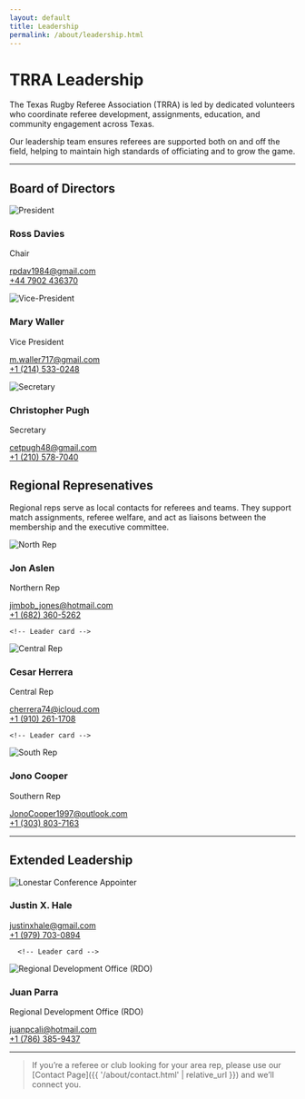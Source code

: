 ```yaml
---
layout: default
title: Leadership
permalink: /about/leadership.html
---
```


# TRRA Leadership

The Texas Rugby Referee Association (TRRA) is led by dedicated volunteers who coordinate referee development, assignments, education, and community engagement across Texas.

Our leadership team ensures referees are supported both on and off the field, helping to maintain high standards of officiating and to grow the game.

---

## Board of Directors

<div class="leaders">

  <!-- Leader card -->
  <div class="card leader-card">
    <img class="leader-photo" src="{{ '/images/placeholder-avatar.png' | relative_url }}" alt="President">
    <div class="leader-meta">
      <h3>Ross Davies</h3>
      <p class="leader-role">Chair</p>
      <p>
        <a href="mailto:rpdav1984@gmail.com">rpdav1984@gmail.com</a><br>
        <a href="tel:+44 7902 436370">+44 7902 436370</a>
      </p>
    </div>
  </div>

  <!-- Leader card -->
  <div class="card leader-card">
    <img class="leader-photo" src="{{ '/images/placeholder-avatar.png' | relative_url }}" alt="Vice-President">
    <div class="leader-meta">
      <h3>Mary Waller</h3>
      <p class="leader-role">Vice President</p>
      <p>
        <a href="mailto:m.waller717@gmail.com">m.waller717@gmail.com</a><br>
        <a href="tel:+1 (214) 533-0248">+1 (214) 533-0248</a>
      </p>
    </div>
  </div>

  <!-- Leader card -->
  <div class="card leader-card">
    <img class="leader-photo" src="{{ '/images/placeholder-avatar.png' | relative_url }}" alt="Secretary">
    <div class="leader-meta">
      <h3>Christopher Pugh</h3>
      <p class="leader-role">Secretary</p>
      <p>
        <a href="mailto:cetpugh48@gmail.com">cetpugh48@gmail.com </a><br>
        <a href="tel:+1 (210) 578-7040">+1 (210) 578-7040</a>
      </p>
    </div>
  </div>

</div> <!-- /leaders -->

## Regional Represenatives

Regional reps serve as local contacts for referees and teams. They support match assignments, referee welfare, and act as liaisons between the membership and the executive committee.

<div class="leaders">

  <!-- Leader card -->
  <div class="card leader-card">
    <img class="leader-photo" src="{{ '/images/placeholder-avatar.png' | relative_url }}" alt="North Rep">
    <div class="leader-meta">
      <h3>Jon Aslen</h3>
      <p class="leader-role">Northern Rep</p>
      <p>
        <a href="mailto:jimbob_jones@hotmail.com">jimbob_jones@hotmail.com</a><br>
        <a href="tel:+1 (682) 360-5262">+1 (682) 360-5262</a>
      </p>
    </div>
  </div>

    <!-- Leader card -->
  <div class="card leader-card">
    <img class="leader-photo" src="{{ '/images/placeholder-avatar.png' | relative_url }}" alt="Central Rep">
    <div class="leader-meta">
      <h3>Cesar Herrera</h3>
      <p class="leader-role">Central Rep</p>
      <p>
        <a href="mailto:cherrera74@icloud.com">cherrera74@icloud.com</a><br>
        <a href="tel:+1 (910) 261-1708">+1 (910) 261-1708</a>
      </p>
    </div>
  </div>

    <!-- Leader card -->
  <div class="card leader-card">
    <img class="leader-photo" src="{{ '/images/placeholder-avatar.png' | relative_url }}" alt="South Rep">
    <div class="leader-meta">
      <h3>Jono Cooper</h3>
      <p class="leader-role">Southern Rep</p>
      <p>
        <a href="mailto:cherrera74@icloud.com">JonoCooper1997@outlook.com </a><br>
        <a href="tel:+1 (303) 803-7163">+1 (303) 803-7163</a>
      </p>
    </div>
  </div>

</div> <!-- /leaders -->

---

## Extended Leadership

<div class="leaders">

  <!-- Leader card -->
  <div class="card leader-card">
    <img class="leader-photo" src="{{ '/images/placeholder-avatar.png' | relative_url }}" alt="Lonestar Conference Appointer">
    <div class="leader-meta">
      <h3>Justin X. Hale</h3>
      <p class="leader-role"Lonestar Conference Appointer</p>
      <p>
        <a href="mailto:justinxhale@gmail.com">justinxhale@gmail.com</a><br>
        <a href="tel:+1 (979) 703-0894">+1 (979) 703-0894</a>
      </p>
    </div>
  </div>

      <!-- Leader card -->
  <div class="card leader-card">
    <img class="leader-photo" src="{{ '/images/placeholder-avatar.png' | relative_url }}" alt="Regional Development Office (RDO)">
    <div class="leader-meta">
      <h3>Juan Parra</h3>
      <p class="leader-role">Regional Development Office (RDO)</p>
      <p>
        <a href="mailto:cherrera74@icloud.com">juanpcali@hotmail.com </a><br>
        <a href="tel:+1 (786) 385-9437">+1 (786) 385-9437</a>
      </p>
    </div>
  </div>

</div> <!-- /leaders -->


---

> If you’re a referee or club looking for your area rep, please use our
> [Contact Page]({{ '/about/contact.html' | relative_url }}) and we’ll connect you.

